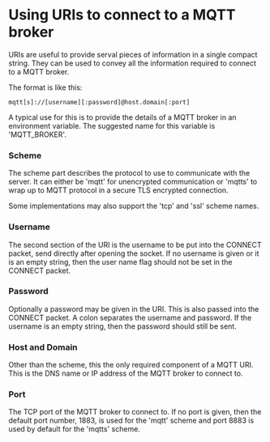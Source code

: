 Using URIs to connect to a MQTT broker
======================================

URIs are useful to provide serval pieces of information in a single compact string. They can be used to convey all the information required to connect to a MQTT broker.

The format is like this:

    mqtt[s]://[username][:password]@host.domain[:port]

A typical use for this is to provide the details of a MQTT broker in an environment variable. The suggested name for this variable is 'MQTT_BROKER'.

### Scheme
The scheme part describes the protocol to use to communicate with the server. It can either be 'mqtt' for unencrypted communication or 'mqtts' to wrap up to MQTT protocol in a secure TLS encrypted connection.

Some implementations may also support the 'tcp' and 'ssl' scheme names.

### Username
The second section of the URI is the username to be put into the CONNECT packet, send directly after opening the socket. If no username is given or it is an empty string, then the user name flag should not be set in the CONNECT packet.

### Password
Optionally a password may be given in the URI. This is also passed into the CONNECT packet. A colon separates the username and password. If the username is an empty string, then the password should still be sent.

### Host and Domain
Other than the scheme, this the only required component of a MQTT URI. This is the DNS name or IP address of the MQTT broker to connect to.

### Port
The TCP port of the MQTT broker to connect to. If no port is given, then the default port number, 1883, is used for the 'mqtt' scheme and port 8883 is used by default for the 'mqtts' scheme.
